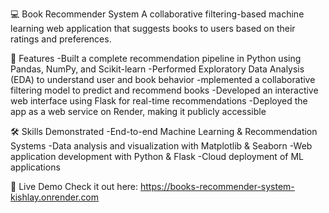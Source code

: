 💻 Book Recommender System 
A collaborative filtering-based machine learning web application that suggests books to users based on their ratings and preferences.

🚀 Features
-Built a complete recommendation pipeline in Python using Pandas, NumPy, and Scikit-learn
-Performed Exploratory Data Analysis (EDA) to understand user and book behavior
-mplemented a collaborative filtering model to predict and recommend books
-Developed an interactive web interface using Flask for real-time recommendations
-Deployed the app as a web service on Render, making it publicly accessible

🛠 Skills Demonstrated
-End-to-end Machine Learning & Recommendation Systems
-Data analysis and visualization with Matplotlib & Seaborn
-Web application development with Python & Flask
-Cloud deployment of ML applications

🔗 Live Demo
Check it out here: https://books-recommender-system-kishlay.onrender.com
